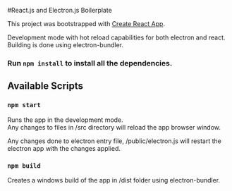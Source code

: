 #React.js and Electron.js Boilerplate 

This project was bootstrapped with [Create React App](https://github.com/facebook/create-react-app).

Development mode with hot reload capabilities for both electron and react.
Building is done using electron-bundler.

### Run `npm install` to install all the dependencies.

## Available Scripts

### `npm start`

Runs the app in the development mode.<br />
Any changes to files in /src directory will reload the app browser window.

Any changes done to electron entry file, /public/electron.js will restart the electron app with the changes applied.

### `npm build`

Creates a windows build of the app in /dist folder using electron-bundler.
